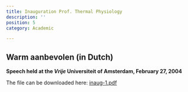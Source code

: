 ```yaml
---
title: Inauguration Prof. Thermal Physiology
description: ''
position: 5
category: Academic

---
```

## Warm aanbevolen (in Dutch)

**Speech held at the _Vrije_ Universiteit of Amsterdam, February 27, 2004**

The file can be downloaded here: [inaug-1.pdf](https://heindaanen.nl/images/inaug-1.pdf "inaug-1.pdf")